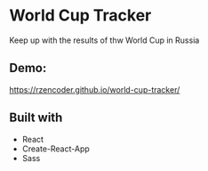 # World Cup Tracker

Keep up with the results of thw World Cup in Russia

## Demo: 

https://rzencoder.github.io/world-cup-tracker/

## Built with

* React
* Create-React-App
* Sass


